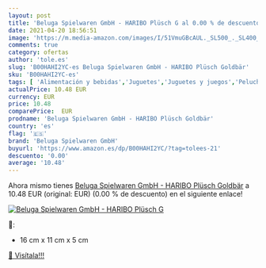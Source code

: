 ```yaml
---
layout: post
title: 'Beluga Spielwaren GmbH - HARIBO Plüsch G al 0.00 % de descuento'
date: 2021-04-20 18:56:51
image: 'https://m.media-amazon.com/images/I/51VmuGBcAUL._SL500_._SL400_.jpg'
comments: true
category: ofertas
author: 'tole.es'
slug: 'B00HAHI2YC-es Beluga Spielwaren GmbH - HARIBO Plüsch Goldbär'
sku: 'B00HAHI2YC-es'
tags: [ 'Alimentación y bebidas','Juguetes','Juguetes y juegos','Peluches','beluga spielwaren gmbh','haribo', ]
actualPrice: 10.48 EUR
currency: EUR
price: 10.48
comparePrice:  EUR
prodname: 'Beluga Spielwaren GmbH - HARIBO Plüsch Goldbär'
country: 'es'
flag: '🇪🇸'
brand: 'Beluga Spielwaren GmbH'
buyurl: 'https://www.amazon.es/dp/B00HAHI2YC/?tag=tolees-21'
descuento: '0.00'
average: '10.48'
---
```


Ahora mismo tienes [Beluga Spielwaren GmbH - HARIBO Plüsch Goldbär](https://www.amazon.es/dp/B00HAHI2YC/?tag=tolees-21) a 10.48 EUR (original:  EUR) (0.00 %  de descuento) en el siguiente enlace!

[![Beluga Spielwaren GmbH - HARIBO Plüsch G](https://m.media-amazon.com/images/I/51VmuGBcAUL._SL500_._SL400_.jpg)](https://www.amazon.es/dp/B00HAHI2YC/?tag=tolees-21)

🔎:

- 16 cm x 11 cm x 5 cm

[🛒 Visítala!!!](https://www.amazon.es/dp/B00HAHI2YC/?tag=tolees-21)
